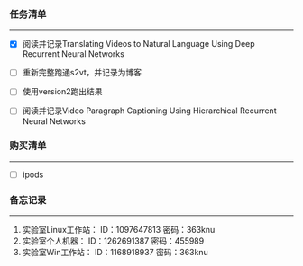 ### 任务清单

------

- [x] 阅读并记录Translating Videos to Natural Language Using Deep Recurrent Neural Networks
- [ ] 重新完整跑通s2vt，并记录为博客
- [ ] 使用version2跑出结果
- [ ] 阅读并记录Video Paragraph Captioning Using Hierarchical Recurrent Neural Networks







### 购买清单

------

- [ ] ipods









### 备忘记录

------

1. 实验室Linux工作站：	ID：1097647813               密码：363knu
2. 实验室个人机器：		ID：1262691387               密码：455989
3. 实验室Win工作站：		ID：1168918937               密码：363knu